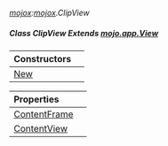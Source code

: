 _[mojox](../../modules/mojox/mojox-module.md):[mojox](../../modules/mojox/mojox-module.md).ClipView_
##### Class ClipView Extends [mojo.app.View](../../modules/mojo/mojo-app-view.md)

| Constructors | |
|:---|:---|
| [New](mojox-clipview-new.md) |  |

| Properties | |
|:---|:---|
| [ContentFrame](mojox-clipview-contentframe.md) |  |
| [ContentView](mojox-clipview-contentview.md) |  |
